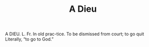 ---
title: A Dieu
letter: A
permalink: "/definitions/a-dieu.html"
body: A DIEU. L. Fr. In old prac-tice. To be dismissed from court; to go quit Literally,
  “to go to God.”
published_at: '2018-07-07'
layout: post
---